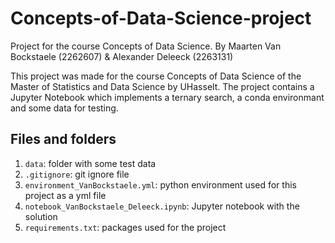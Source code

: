 # Concepts-of-Data-Science-project
Project for the course Concepts of Data Science. By Maarten Van Bockstaele (2262607) &amp; Alexander Deleeck (2263131)


This project was made for the course Concepts of Data Science of the Master of Statistics and Data Science by UHasselt.
The project contains a Jupyter Notebook which implements a ternary search, a conda environmant and some data for testing.

## Files and folders

1. `data`: folder with some test data
1. `.gitignore`: git ignore file
1. `environment_VanBockstaele.yml`: python environment used for this project as a yml file
1. `notebook_VanBockstaele_Deleeck.ipynb`: Jupyter notebook with the solution
1. `requirements.txt`: packages used for the project
